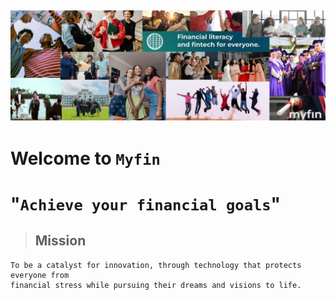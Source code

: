 ![github-banner](https://github.com/FinExpanse/.github/blob/main/github-banner.png?raw=true)
---

# Welcome to `Myfin`

 #    "`Achieve your financial goals`"
 <!-- [![Typing SVG](https://readme-typing-svg.demolab.com?font=Noto+Sans&weight=700&size=32&duration=3000&pause=750&color=38A3A5&background=F2F2F200&center=true&vCenter=true&multiline=true&random=false&width=440&height=240&lines=%F0%9F%AA%99%F0%9F%AA%99%F0%9F%AA%99%F0%9F%AA%99;Achieve+your+financial+goals;%F0%9F%AA%99%F0%9F%92%B9%E2%86%97%EF%B8%8F%F0%9F%A5%B3)](https://git.io/typing-svg) -->

> ## Mission

    To be a catalyst for innovation, through technology that protects everyone from  
    financial stress while pursuing their dreams and visions to life.



